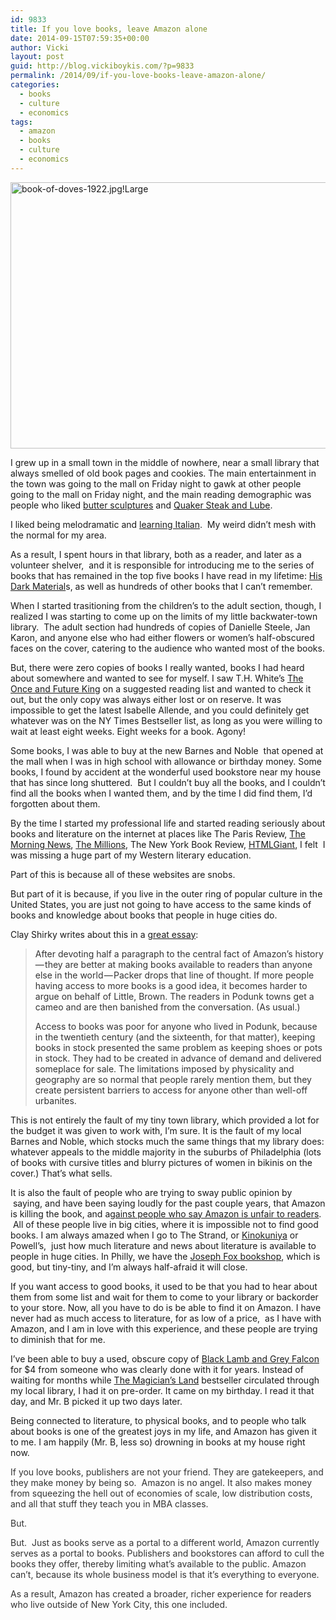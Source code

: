 ```yaml
---
id: 9833
title: If you love books, leave Amazon alone
date: 2014-09-15T07:59:35+00:00
author: Vicki
layout: post
guid: http://blog.vickiboykis.com/?p=9833
permalink: /2014/09/if-you-love-books-leave-amazon-alone/
categories:
  - books
  - culture
  - economics
tags:
  - amazon
  - books
  - culture
  - economics
---
```

[<img class="aligncenter size-medium wp-image-9834" src="http://blog.vickiboykis.com/wp-content/uploads/2014/09/book-of-doves-1922.jpgLarge-580x426.jpg" alt="book-of-doves-1922.jpg!Large" width="580" height="426" />](http://blog.vickiboykis.com/wp-content/uploads/2014/09/book-of-doves-1922.jpgLarge.jpg)

I grew up in a small town in the middle of nowhere, near a small library that always smelled of old book pages and cookies. The main entertainment in the town was going to the mall on Friday night to gawk at other people going to the mall on Friday night, and the main reading demographic was people who liked <a href="http://www.pennlive.com/food/index.ssf/2014/01/butter_sculpture_pa_farm_show.html" target="_blank">butter sculptures</a> and <a href="http://thelube.com/" target="_blank">Quaker Steak and Lube</a>.

I liked being melodramatic and <a href="http://blog.vickiboykis.com/2013/05/la-dolce-vika/" target="_blank">learning Italian</a>.  My weird didn&#8217;t mesh with the normal for my area.

As a result, I spent hours in that library, both as a reader, and later as a volunteer shelver,  and it is responsible for introducing me to the series of books that has remained in the top five books I have read in my lifetime: <a href="https://en.wikipedia.org/wiki/His_Dark_Materials" target="_blank">His Dark Material</a>s, as well as hundreds of other books that I can&#8217;t remember.

When I started trasitioning from the children&#8217;s to the adult section, though, I realized I was starting to come up on the limits of my little backwater-town library.  The adult section had hundreds of copies of Danielle Steele, Jan Karon, and anyone else who had either flowers or women&#8217;s half-obscured faces on the cover, catering to the audience who wanted most of the books.

But, there were zero copies of books I really wanted, books I had heard about somewhere and wanted to see for myself. I saw T.H. White&#8217;s <a href="https://en.wikipedia.org/wiki/The_Once_and_Future_King" target="_blank">The Once and Future King</a> on a suggested reading list and wanted to check it out, but the only copy was always either lost or on reserve. It was impossible to get the latest Isabelle Allende, and you could definitely get whatever was on the NY Times Bestseller list, as long as you were willing to wait at least eight weeks. Eight weeks for a book. Agony!

Some books, I was able to buy at the new Barnes and Noble  that opened at the mall when I was in high school with allowance or birthday money. Some books, I found by accident at the wonderful used bookstore near my house that has since long shuttered.  But I couldn&#8217;t buy all the books, and I couldn&#8217;t find all the books when I wanted them, and by the time I did find them, I&#8217;d forgotten about them.

By the time I started my professional life and started reading seriously about books and literature on the internet at places like The Paris Review, <a href="http://www.themorningnews.org/" target="_blank">The Morning News</a>, <a href="http://www.themillions.com/" target="_blank">The Millions</a>, The New York Book Review, <a href="http://htmlgiant.com/" target="_blank">HTMLGiant</a>, I felt  I was missing a huge part of my Western literary education.

Part of this is because all of these websites are snobs.

But part of it is because, if you live in the outer ring of popular culture in the United States, you are just not going to have access to the same kinds of books and knowledge about books that people in huge cities do.

Clay Shirky writes about this in a <a href="https://medium.com/@cshirky/publishing-and-reading-6a80139d13cc" target="_blank">great essay</a>:

> <p class="graf--p" style="color: rgba(0, 0, 0, 0.8);">
>   After devoting half a paragraph to the central fact of Amazon’s history — they are better at making books available to readers than anyone else in the world — Packer drops that line of thought. If more people having access to more books is a good idea, it becomes harder to argue on behalf of Little, Brown. The readers in Podunk towns get a cameo and are then banished from the conversation. (As usual.)
> </p>
> 
> <p class="graf--p" style="color: rgba(0, 0, 0, 0.8);">
>   Access to books was poor for anyone who lived in Podunk, because in the twentieth century (and the sixteenth, for that matter), keeping books in stock presented the same problem as keeping shoes or pots in stock. They had to be created in advance of demand and delivered someplace for sale. The limitations imposed by physicality and geography are so normal that people rarely mention them, but they create persistent barriers to access for anyone other than well-off urbanites.
> </p>

This is not entirely the fault of my tiny town library, which provided a lot for the budget it was given to work with, I&#8217;m sure. It is the fault of my local Barnes and Noble, which stocks much the same things that my library does: whatever appeals to the middle majority in the suburbs of Philadelphia (lots of books with cursive titles and blurry pictures of women in bikinis on the cover.) That&#8217;s what sells.

It is also the fault of people who are trying to sway public opinion by  saying, and have been saying loudly for the past couple years, that Amazon is killing the book, and a<a href="http://www.newyorker.com/magazine/2014/02/17/cheap-words" target="_blank">gainst people who say Amazon is unfair to readers</a>.  All of these people live in big cities, where it is impossible not to find good books. I am always amazed when I go to The Strand, or <a href="http://www.yelp.com/biz/kinokuniya-bookstores-new-york-2" target="_blank">Kinokuniya</a> or Powell&#8217;s,  just how much literature and news about literature is available to people in huge cities. In Philly, we have the <a href="http://www.foxbookshop.com/" target="_blank">Joseph Fox bookshop</a>, which is good, but tiny-tiny, and I&#8217;m always half-afraid it will close.

If you want access to good books, it used to be that you had to hear about them from some list and wait for them to come to your library or backorder to your store. Now, all you have to do is be able to find it on Amazon. I have never had as much access to literature, for as low of a price,  as I have with Amazon, and I am in love with this experience, and these people are trying to diminish that for me.

I&#8217;ve been able to buy a used, obscure copy of <a href="http://en.wikipedia.org/wiki/Black_Lamb_and_Grey_Falcon" target="_blank">Black Lamb and Grey Falcon</a> for $4 from someone who was clearly done with it for years. Instead of waiting for months while <a href="https://en.wikipedia.org/wiki/The_Magicians_(Grossman_novel)" target="_blank">The Magician&#8217;s Land</a> bestseller circulated through my local library, I had it on pre-order. It came on my birthday. I read it that day, and Mr. B picked it up two days later.

Being connected to literature, to physical books, and to people who talk about books is one of the greatest joys in my life, and Amazon has given it to me. I am happily (Mr. B, less so) drowning in books at my house right now.

<p class="graf--p" style="color: rgba(0, 0, 0, 0.8);">
  If you love books, publishers are not your friend. They are gatekeepers, and they make money by being so.  Amazon is no angel. It also makes money from squeezing the hell out of economies of scale, low distribution costs, and all that stuff they teach you in MBA classes.
</p>

<p class="graf--p" style="color: rgba(0, 0, 0, 0.8);">
  But.
</p>

<p class="graf--p" style="color: rgba(0, 0, 0, 0.8);">
  But.  Just as books serve as a portal to a different world, Amazon currently serves as a portal to books. Publishers and bookstores can afford to cull the books they offer, thereby limiting what&#8217;s available to the public. Amazon can&#8217;t, because its whole business model is that it&#8217;s everything to everyone.
</p>

<p class="graf--p" style="color: rgba(0, 0, 0, 0.8);">
  As a result, Amazon has created a broader, richer experience for readers who live outside of New York City, this one included.
</p>